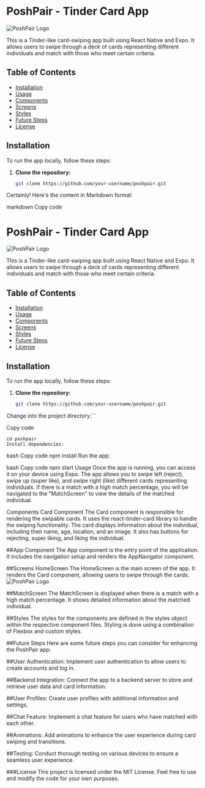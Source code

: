 # PoshPair - Tinder Card App

![PoshPair Logo](https://res.cloudinary.com/dqhyudo4x/image/upload/v1700645885/bk6toxqapde9pzxwmzmi.jpg)

This is a Tinder-like card-swiping app built using React Native and Expo. It allows users to swipe through a deck of cards representing different individuals and match with those who meet certain criteria.

## Table of Contents

- [Installation](#installation)
- [Usage](#usage)
- [Components](#components)
- [Screens](#screens)
- [Styles](#styles)
- [Future Steps](#future-steps)
- [License](#license)

## Installation

To run the app locally, follow these steps:

1. **Clone the repository:**

   ```bash
   git clone https://github.com/your-username/poshpair.git


Certainly! Here's the content in Markdown format:

markdown
Copy code
# PoshPair - Tinder Card App

![PoshPair Logo](path/to/your/logo.png)

This is a Tinder-like card-swiping app built using React Native and Expo. It allows users to swipe through a deck of cards representing different individuals and match with those who meet certain criteria.

## Table of Contents

- [Installation](#installation)
- [Usage](#usage)
- [Components](#components)
- [Screens](#screens)
- [Styles](#styles)
- [Future Steps](#future-steps)
- [License](#license)

## Installation

To run the app locally, follow these steps:

1. **Clone the repository:**

   ```bash
   git clone https://github.com/your-username/poshpair.git
Change into the project directory:```


Copy code
```
cd poshpair
Install dependencies:
```

bash
Copy code
npm install
Run the app:

bash
Copy code
npm start
Usage
Once the app is running, you can access it on your device using Expo. The app allows you to swipe left (reject), swipe up (super like), and swipe right (like) different cards representing individuals. If there is a match with a high match percentage, you will be navigated to the "MatchScreen" to view the details of the matched individual.

Components
Card Component
The Card component is responsible for rendering the swipable cards. It uses the react-tinder-card library to handle the swiping functionality. The card displays information about the individual, including their name, age, location, and an image. It also has buttons for rejecting, super liking, and liking the individual.

##App Component
The App component is the entry point of the application. It includes the navigation setup and renders the AppNavigator component.

##Screens
HomeScreen
The HomeScreen is the main screen of the app. It renders the Card component, allowing users to swipe through the cards.
![PoshPair Logo]()

##MatchScreen
The MatchScreen is displayed when there is a match with a high match percentage. It shows detailed information about the matched individual.

##Styles
The styles for the components are defined in the styles object within the respective component files. Styling is done using a combination of Flexbox and custom styles.

##Future Steps
Here are some future steps you can consider for enhancing the PoshPair app:

##User Authentication: Implement user authentication to allow users to create accounts and log in.

##Backend Integration: Connect the app to a backend server to store and retrieve user data and card information.

##User Profiles: Create user profiles with additional information and settings.

##Chat Feature: Implement a chat feature for users who have matched with each other.

##Animations: Add animations to enhance the user experience during card swiping and transitions.

##Testing: Conduct thorough testing on various devices to ensure a seamless user experience.

###License
This project is licensed under the MIT License. Feel free to use and modify the code for your own purposes.